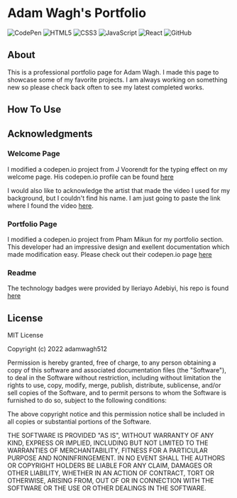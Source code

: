 # Adam Wagh's Portfolio 
![CodePen](https://img.shields.io/badge/Codepen-000000?style=for-the-badge&logo=codepen&logoColor=white)
![HTML5](https://img.shields.io/badge/html5-%23E34F26.svg?style=for-the-badge&logo=html5&logoColor=white)
![CSS3](https://img.shields.io/badge/css3-%231572B6.svg?style=for-the-badge&logo=css3&logoColor=white)
![JavaScript](https://img.shields.io/badge/javascript-%23323330.svg?style=for-the-badge&logo=javascript&logoColor=%23F7DF1E)
![React](https://img.shields.io/badge/react-%2320232a.svg?style=for-the-badge&logo=react&logoColor=%2361DAFB)
![GitHub](https://img.shields.io/badge/github-%23121011.svg?style=for-the-badge&logo=github&logoColor=white)
## About
This is a professional portfolio page for Adam Wagh. I made this page to showcase some of my favorite projects. I am always working on something new so please check back often to see my latest completed works. 
## How To Use

## Acknowledgments
### Welcome Page
I modified a codepen.io project from J Voorendt for the typing effect on my welcome page. His codepen.io profile can be found [here](https://codepen.io/Hikisu/)

I would also like to acknowledge the artist that made the video I used for my background, but I couldn't find his name. I am just going to paste the link where I found the video [here](https://gfycat.com/adeptfalsejunco-kanadaka-content-for-creators). 
### Portfolio Page
I modified a codepen.io project from Pham Mikun for my portfolio section. This developer had an impressive design and  exellent documentation which made modification easy. Please check out their codepen.io page [here](https://codepen.io/mikun/)

### Readme 
The technology badges were provided by Ileriayo Adebiyi, his repo is found [here](https://github.com/Ileriayo/markdown-badges)
## License 
MIT License

Copyright (c) 2022 adamwagh512

Permission is hereby granted, free of charge, to any person obtaining a copy
of this software and associated documentation files (the "Software"), to deal
in the Software without restriction, including without limitation the rights
to use, copy, modify, merge, publish, distribute, sublicense, and/or sell
copies of the Software, and to permit persons to whom the Software is
furnished to do so, subject to the following conditions:

The above copyright notice and this permission notice shall be included in all
copies or substantial portions of the Software.

THE SOFTWARE IS PROVIDED "AS IS", WITHOUT WARRANTY OF ANY KIND, EXPRESS OR
IMPLIED, INCLUDING BUT NOT LIMITED TO THE WARRANTIES OF MERCHANTABILITY,
FITNESS FOR A PARTICULAR PURPOSE AND NONINFRINGEMENT. IN NO EVENT SHALL THE
AUTHORS OR COPYRIGHT HOLDERS BE LIABLE FOR ANY CLAIM, DAMAGES OR OTHER
LIABILITY, WHETHER IN AN ACTION OF CONTRACT, TORT OR OTHERWISE, ARISING FROM,
OUT OF OR IN CONNECTION WITH THE SOFTWARE OR THE USE OR OTHER DEALINGS IN THE
SOFTWARE.

